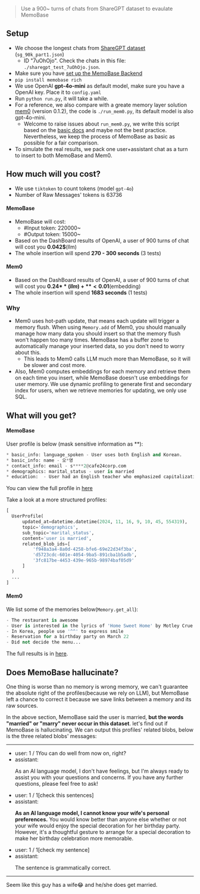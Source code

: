 >  Use a 900~ turns of chats from ShareGPT dataset to evaulate MemoBase

## Setup

- We choose the longest chats from [ShareGPT dataset](https://huggingface.co/datasets/RyokoAI/ShareGPT52K/tree/main/old) (`sg_90k_part1.json`)
  - ID "7uOhOjo". Check the chats in this file: `./sharegpt_test_7uOhOjo.json`.
- Make sure you have [set up the MemoBase Backend](../../../src/server/readme.md)
- `pip install memobase rich`
- We use OpenAI **gpt-4o-mini** as default model, make sure you have a OpenAI key. Place it to `config.yaml`
- Run `python run.py`, it will take a while.
- For a reference, we also compare with a greate memory layer solution [mem0](https://github.com/mem0ai/mem0) (version 0.1.2), the code is `./run_mem0.py`, its default model is also gpt-4o-mini.
  - Welcome to raise issues about `run_mem0.py`, we write this script based on the [basic docs](https://docs.mem0.ai/open-source/quickstart) and maybe not the best practice. Nevertheless, we keep the process of MemoBase as basic as possible for a fair comparison.
- To simulate the real results, we pack one user+assistant chat as a turn to insert to both MemoBase and Mem0.



## How much will you cost?

- We use `tiktoken` to count tokens (model `gpt-4o`)
- Number of Raw Messages' tokens is 63736 

#### MemoBase

- MemoBase will cost:
  - #Input token: 220000~
  - #Output token: 15000~
- Based on the DashBoard results of OpenAI, a user of 900 turns of chat will cost you **0.042$**(llm)
- The whole insertion will spend **270 - 300  seconds** (3 tests)

#### Mem0

- Based on the DashBoard results of OpenAI, a user of 900 turns of chat will cost you **0.24$**(llm) + **<0.01$**(embedding)
- The whole insertion will spend **1683 seconds** (1 tests)

### Why

- Mem0 uses hot-path update, that means each update will trigger a memory flush. When using `Memory.add` of Mem0, you should manually manage how many data you should insert so that the memory flush won't happen too many times. MemoBase has a buffer zone to automatically manage your inserted data, so you don't need to worry about this.
  - This leads to Mem0 calls LLM much more than MemoBase, so it will be slower and cost more.
- Also, Mem0 computes embeddings for each memory and retrieve them on each time you insert, while MemoBase doesn't use embeddings for user memory. We use dynamic profiling to generate first and secondary index for users, when we retrieve memories for updating, we only use SQL.



## What will you get?

#### MemoBase

User profile is below (mask sensitive information as **):

```python
* basic_info: language_spoken - User uses both English and Korean.
* basic_info: name - 오*영
* contact_info: email - s****2@cafe24corp.com
* demographics: marital_status - user is married
* education:  - User had an English teacher who emphasized capitalization...
```

You can view the full profile in [here](./full_memobase.txt)

Take a look at a more structured profiles:

```python
[
  UserProfile(
      updated_at=datetime.datetime(2024, 11, 16, 9, 10, 45, 554319),
      topic='demographics',
      sub_topic='marital_status',
      content='user is married',
      related_blob_ids=[
          'f948a3a4-8a0d-4258-bfe6-69e22d34f3ba',
          'd5723cdc-601e-4054-9ba5-891cba1b5adb',
          '3fc817be-4453-439e-965b-98974baf05d9'
      ]
  )
  ...
]
```

#### Mem0

We list some of the memories below(`Memory.get_all`):

```python
- The restaurant is awesome
- User is interested in the lyrics of 'Home Sweet Home' by Motley Crue
- In Korea, people use '^^' to express smile
- Reservation for a birthday party on March 22
- Did not decide the menu...
```

The full results is in [here](./full_mem0.txt).



## Does MemoBase hallucinate?

One thing is worse than no memory is wrong memory, we can't guarantee the absolute right of the profiles(because we rely on LLM), but MemoBase left a chance to correct it because we save links between a memory and its raw sources.

In the above section, MemoBase said the user is married, **but the words "married" or "marry" never occur in this dataset**. let's find out if MemoBase is hallucinating. We can output this profiles' related blobs, below is the three related blobs' messages:

---

- user: 1 / 1You can do well from now on, right?
- assistant: <div><p>As an AI language model, I don't have feelings, but I'm always ready to assist you with your questions and concerns. If you have any further questions, please feel free to ask!</p></div>
- user: 1 / 1[check this sentences]
  <i></i>
- assistant: <div><p>**As an AI language model, I cannot know your wife's personal preferences.** You would know better than anyone else whether or not your wife would enjoy the special decoration for her birthday party. However, it's a thoughtful gesture to arrange for a special decoration to make her birthday celebration more memorable.</p></div>
- user: 1 / 1[check my sentence]
- assistant: <div><p>The sentence is grammatically correct.</p></div>

---

Seem like this guy has a wife😂 and he/she does get married.
